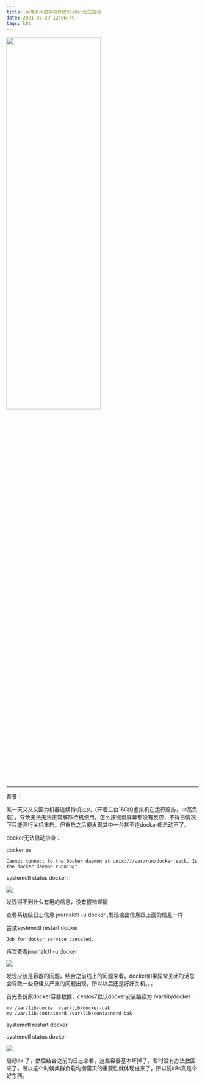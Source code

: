 ```yaml
---
title: 异常关闭虚拟机导致docker无法启动
date: 2021-03-29 12:06:49
tags: k8s
---
```


<!-- ![](/异常关闭虚拟机导致k8s故障和docker无法启动/head.jpg) -->

<!-- <center> -->
<img src="/异常关闭虚拟机导致k8s故障和docker无法启动/head.jpg" width="70%" height="50%"/>
    
<!-- </center> -->

<!--more-->

------



背景：

某一天又又又因为机器连续待机过久（开着三台16G的虚拟机在运行服务，中高负载），导致无法无法正常解除待机使用，怎么按键盘屏幕都没有反应，不得已情况下只能强行关机重启。但重启之后便发现其中一台甚至连docker都启动不了。

<!-- 某一天又又又因为机器连续待机过久（开着三台16G的虚拟机在运行服务，中高负载），导致无法无法正常解除待机使用，怎么按键盘屏幕都没有反应，不得已情况下只能强行关机重启。但重启之后便发现k8s无法启动，其中一台甚至连docker都启动不了。-->






docker无法启动排查：

docker ps

```
Cannot connect to the Docker daemon at unix:///var/run/docker.sock. Is the docker daemon running?
```



systemctl status docker:

![](D:\个人总结\hexo-blog\hexo\source\_posts\异常关闭虚拟机导致k8s故障和docker无法启动\docker-01.png)

发现得不到什么有用的信息，没有报错详情

查看系统级日志信息 journalctl -u docker ,发现输出信息跟上面的信息一样



尝试systemctl restart docker

```
Job for docker.service canceled.
```



再次查看journalctl -u docker 

![](/异常关闭虚拟机导致k8s故障和docker无法启动/docker-03.png)



发现应该是容器的问题，结合之前线上的问题来看，docker如果异常关闭的话总会导致一些奇怪又严重的问题出现，所以以后还是好好关机。。。

首先备份原docker容器数据，centos7默认docker安装路径为 /var/lib/docker：

```
mv /var/lib/docker /var/lib/docker-bak
mv /var/lib/containerd /var/lib/containerd-bak
```

systemctl restart docker

systemctl status docker 

![](D:\个人总结\hexo-blog\hexo\source\_posts\异常关闭虚拟机导致k8s故障和docker无法启动\docker-04.png)

启动ok 了，然后结合之前的日志来看，这些容器基本坏掉了，暂时没有办法救回来了，所以这个时候集群负载均衡容灾的重要性就体现出来了，所以说k8s真是个好东西。



